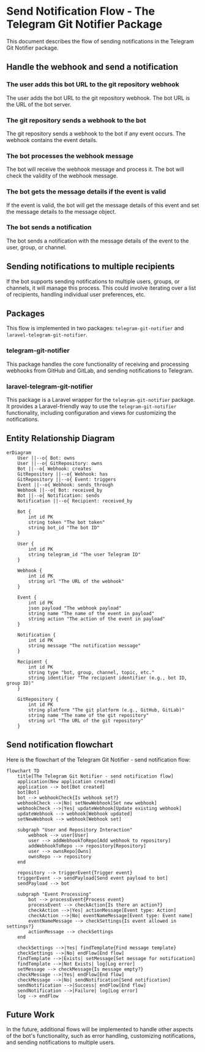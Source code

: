 # Send Notification Flow - The Telegram Git Notifier Package

This document describes the flow of sending notifications in the Telegram Git Notifier package.

## Handle the webhook and send a notification

### The user adds this bot URL to the git repository webhook

The user adds the bot URL to the git repository webhook. The bot URL is the URL of the bot server.

### The git repository sends a webhook to the bot

The git repository sends a webhook to the bot if any event occurs. The webhook contains the event details.

### The bot processes the webhook message

The bot will receive the webhook message and process it. The bot will check the validity of the webhook message.

### The bot gets the message details if the event is valid

If the event is valid, the bot will get the message details of this event and set the message details to the message
object.

### The bot sends a notification

The bot sends a notification with the message details of the event to the user, group, or channel.

## Sending notifications to multiple recipients

If the bot supports sending notifications to multiple users, groups, or channels, it will manage this process. This
could involve iterating over a list of recipients, handling individual user preferences, etc.

## Packages

This flow is implemented in two packages: `telegram-git-notifier` and `laravel-telegram-git-notifier`.

### telegram-git-notifier

This package handles the core functionality of receiving and processing webhooks from GitHub and GitLab, and sending
notifications to Telegram.

### laravel-telegram-git-notifier

This package is a Laravel wrapper for the `telegram-git-notifier` package. It provides a Laravel-friendly way to use
the `telegram-git-notifier` functionality, including configuration and views for customizing the notifications.

## Entity Relationship Diagram

```mermaid
erDiagram
    User ||--o{ Bot: owns
    User ||--o{ GitRepository: owns
    Bot ||--o{ Webhook: creates
    GitRepository ||--o{ Webhook: has
    GitRepository ||--o{ Event: triggers
    Event ||--o{ Webhook: sends_through
    Webhook ||--o{ Bot: received_by
    Bot ||--o{ Notification: sends
    Notification ||--o{ Recipient: received_by

    Bot {
        int id PK
        string token "The bot token"
        string bot_id "The bot ID"
    }

    User {
        int id PK
        string telegram_id "The user Telegram ID"
    }

    Webhook {
        int id PK
        string url "The URL of the webhook"
    }

    Event {
        int id PK
        json payload "The webhook payload"
        string name "The name of the event in payload"
        string action "The action of the event in payload"
    }

    Notification {
        int id PK
        string message "The notification message"
    }

    Recipient {
        int id PK
        string type "bot, group, channel, topic, etc."
        string identifier "The recipient identifier (e.g., bot ID, group ID)"
    }

    GitRepository {
        int id PK
        string platform "The git platform (e.g., GitHub, GitLab)"
        string name "The name of the git repository"
        string url "The URL of the git repository"
    }
```

## Send notification flowchart

Here is the flowchart of the Telegram Git Notifier - send notification flow:

```mermaid
flowchart TD
    title[The Telegram Git Notifier - send notification flow]
    application(New application created)
    application --> bot[Bot created]
    bot[Bot]
    bot --> webhookCheck{Is webhook set?}
    webhookCheck -->|No| setNewWebhook[Set new webhook]
    webhookCheck -->|Yes| updateWebhook[Update existing webhook]
    updateWebhook --> webhook[Webhook updated]
    setNewWebhook --> webhook[Webhook set]

    subgraph "User and Repository Interaction"
        webhook --> user[User]
        user --> addWebhookToRepo[Add webhook to repository]
        addWebhookToRepo --> repository[Repository]
        user --> ownsRepo[Owns]
        ownsRepo --> repository
    end

    repository --> triggerEvent{Trigger event}
    triggerEvent --> sendPayload[Send event payload to bot]
    sendPayload --> bot

    subgraph "Event Processing"
        bot --> processEvent{Process event}
        processEvent --> checkAction{Is there an action?}
        checkAction -->|Yes| actionMessage[Event type: Action]
        checkAction -->|No| eventNameMessage[Event type: Event name]
        eventNameMessage --> checkSettings{Is event allowed in settings?}
        actionMessage --> checkSettings
    end

    checkSettings -->|Yes| findTemplate{Find message template}
    checkSettings -->|No| endFlow[End flow]
    findTemplate -->|Exists| setMessage[Set message for notification]
    findTemplate -->|Not Exists| log[Log error]
    setMessage --> checkMessage{Is message empty?}
    checkMessage -->|Yes| endFlow[End flow]
    checkMessage -->|No| sendNotification[Send notification]
    sendNotification -->|Success| endFlow[End flow]
    sendNotification -->|Failure| log[Log error]
    log --> endFlow
```

## Future Work

In the future, additional flows will be implemented to handle other aspects of the bot's functionality, such as error
handling, customizing notifications, and sending notifications to multiple users.
